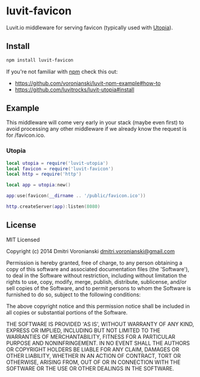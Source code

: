 # luvit-favicon

Luvit.io middleware for serving favicon (typically used with [Utopia](https://github.com/luvitrocks/luvit-utopia)).

## Install

```bash
npm install luvit-favicon
```

If you're not familiar with [npm](https://www.npmjs.org/) check this out:
- https://github.com/voronianski/luvit-npm-example#how-to
- https://github.com/luvitrocks/luvit-utopia#install

## Example

This middleware will come very early in your stack (maybe even first) to avoid processing any other middleware if we already know the request is for /favicon.ico.

### Utopia

```lua
local utopia = require('luvit-utopia')
local favicon = require('luvit-favicon')
local http = require('http')

local app = utopia:new()

app:use(favicon(__dirname .. '/public/favicon.ico'))

http.createServer(app):listen(8080)
```

## License

MIT Licensed

Copyright (c) 2014 Dmitri Voronianski [dmitri.voronianski@gmail.com](mailto:dmitri.voronianski@gmail.com)

Permission is hereby granted, free of charge, to any person obtaining
a copy of this software and associated documentation files (the
'Software'), to deal in the Software without restriction, including
without limitation the rights to use, copy, modify, merge, publish,
distribute, sublicense, and/or sell copies of the Software, and to
permit persons to whom the Software is furnished to do so, subject to
the following conditions:

The above copyright notice and this permission notice shall be
included in all copies or substantial portions of the Software.

THE SOFTWARE IS PROVIDED 'AS IS', WITHOUT WARRANTY OF ANY KIND,
EXPRESS OR IMPLIED, INCLUDING BUT NOT LIMITED TO THE WARRANTIES OF
MERCHANTABILITY, FITNESS FOR A PARTICULAR PURPOSE AND NONINFRINGEMENT.
IN NO EVENT SHALL THE AUTHORS OR COPYRIGHT HOLDERS BE LIABLE FOR ANY
CLAIM, DAMAGES OR OTHER LIABILITY, WHETHER IN AN ACTION OF CONTRACT,
TORT OR OTHERWISE, ARISING FROM, OUT OF OR IN CONNECTION WITH THE
SOFTWARE OR THE USE OR OTHER DEALINGS IN THE SOFTWARE.
